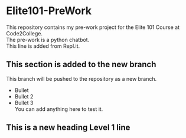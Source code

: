 # Elite101-PreWork
This repository contains my pre-work project for the Elite 101 Course at Code2College.<br/>
The pre-work is a python chatbot.<br/>
This line is added from Repl.it.<br/>

## This section is added to the new branch
This branch will be pushed to the repository as a new branch.<br/>
- Bullet
- Bullet 2
- Bullet 3 <br>
You can add anything here to test it.

## This is a new heading Level 1 line
